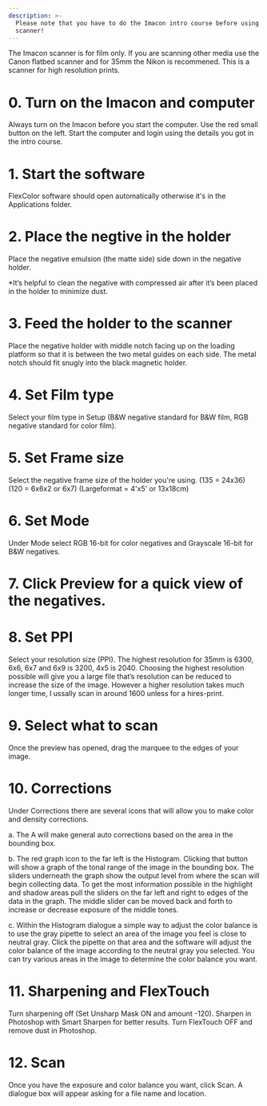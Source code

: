 ```yaml
---
description: >-
  Please note that you have to do the Imacon intro course before using the
  scanner!
---
```


The Imacon scanner is for film only. If you are scanning other media use the Canon flatbed scanner and for 35mm the Nikon is recommened. This is a scanner for high resolution prints.

# 0. Turn on the Imacon and computer
Always turn on the Imacon before you start the computer. Use the red small button on the left. Start the computer and login using the details you got in the intro course.

# 1. Start the software
FlexColor software should open automatically otherwise it's in the Applications folder.

# 2. Place the negtive in the holder 
Place the negative emulsion \(the matte side\) side down in the negative holder.

   \*It’s helpful to clean the negative with compressed air after it’s been placed in the holder to minimize dust.

# 3. Feed the holder to the scanner
Place the negative holder with middle notch facing up on the loading platform so that it is between the two metal guides on each side. The metal notch should fit snugly into the black magnetic holder.

# 4. Set Film type
Select your film type in Setup \(B&W negative standard for B&W film, RGB negative standard for color film\).

# 5. Set Frame size
Select the negative frame size of the holder you're using. (135 = 24x36) (120 = 6x6x2 or 6x7) (Largeformat = 4'x5' or 13x18cm)

# 6. Set Mode
Under Mode select RGB 16-bit for color negatives and Grayscale 16-bit for B&W negatives.

# 7. Click Preview for a quick view of the negatives.

# 8. Set PPI
Select your resolution size \(PPI\). The highest resolution for 35mm is 6300, 6x6, 6x7 and 6x9 is 3200, 4x5 is 2040. Choosing the highest resolution possible will give you a large file that’s resolution can be reduced to increase the size of the image. However a higher resolution takes much longer time, I ussally scan in around 1600 unless for a hires-print.

# 9. Select what to scan
Once the preview has opened, drag the marquee to the edges of your image.

# 10. Corrections
Under Corrections there are several icons that will allow you to make color and density corrections.

a. The A will make general auto corrections based on the area in the bounding box.

b. The red graph icon to the far left is the Histogram. Clicking that button will show a graph of the tonal range of the image in the bounding box. The sliders underneath the graph show the output level from where the scan will begin collecting data. To get the most information possible in the highlight and shadow areas pull the sliders on the far left and right to edges of the data in the graph. The middle slider can be moved back and forth to increase or decrease exposure of the middle tones.

 c. Within the Histogram dialogue a simple way to adjust the color balance is to use the gray pipette to select an area of the image you feel is close to neutral gray. Click the pipette on that area and the software will adjust the color balance of the image according to the neutral gray you selected. You can try various areas in the image to determine the color balance you want.

# 11. Sharpening and FlexTouch
Turn sharpening off \(Set Unsharp Mask ON and amount -120\). Sharpen in Photoshop with Smart Sharpen for better results. Turn FlexTouch OFF and remove dust in Photoshop.

# 12. Scan
Once you have the exposure and color balance you want, click Scan. A dialogue box will appear asking for a file name and location.
